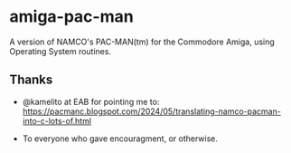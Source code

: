 # amiga-pac-man
A version of NAMCO's PAC-MAN(tm) for the Commodore Amiga, using Operating System routines.

## Thanks

* @kamelito at EAB for pointing me to: https://pacmanc.blogspot.com/2024/05/translating-namco-pacman-into-c-lots-of.html

* To everyone who gave encouragment, or otherwise.
